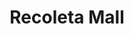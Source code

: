 ---
title: "Recoleta Mall"
url: /ciudad-autonoma-de-buenos-aires/recoleta-mall/
shop: centro comercial
---